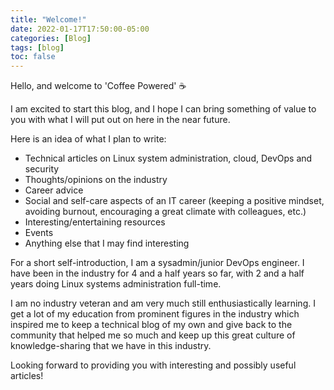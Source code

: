 ```yaml
---
title: "Welcome!"
date: 2022-01-17T17:50:00-05:00
categories: [Blog]
tags: [blog]
toc: false
---
```


Hello, and welcome to 'Coffee Powered' ☕️

I am excited to start this blog, and I hope I can bring something of value to you with what I will put out on here in the near future.

Here is an idea of what I plan to write:

- Technical articles on Linux system administration, cloud, DevOps and security
- Thoughts/opinions on the industry
- Career advice
- Social and self-care aspects of an IT career (keeping a positive mindset, avoiding burnout, encouraging a great climate with colleagues, etc.)
- Interesting/entertaining resources
- Events
- Anything else that I may find interesting

For a short self-introduction, I am a sysadmin/junior DevOps engineer. I have been in the industry for 4 and a half years so far, with 2 and a half years doing Linux systems administration full-time.

I am no industry veteran and am very much still enthusiastically learning. I get a lot of my education from prominent figures in the industry which inspired me to keep a technical blog of my own and give back to the community that helped me so much and keep up this great culture of knowledge-sharing that we have in this industry.

Looking forward to providing you with interesting and possibly useful articles!
